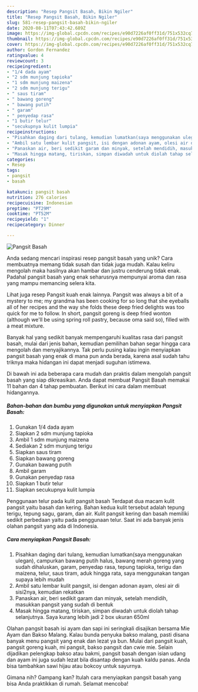 ```yaml
---
description: "Resep Pangsit Basah, Bikin Ngiler"
title: "Resep Pangsit Basah, Bikin Ngiler"
slug: 581-resep-pangsit-basah-bikin-ngiler
date: 2020-08-11T07:43:42.689Z
image: https://img-global.cpcdn.com/recipes/e90d7226af0ff31d/751x532cq70/pangsit-basah-foto-resep-utama.jpg
thumbnail: https://img-global.cpcdn.com/recipes/e90d7226af0ff31d/751x532cq70/pangsit-basah-foto-resep-utama.jpg
cover: https://img-global.cpcdn.com/recipes/e90d7226af0ff31d/751x532cq70/pangsit-basah-foto-resep-utama.jpg
author: Gordon Fernandez
ratingvalue: 4
reviewcount: 3
recipeingredient:
- "1/4 dada ayam"
- "2 sdm munjung tapioka"
- "1 sdm munjung maizena"
- "2 sdm munjung terigu"
- " saus tiram"
- " bawang goreng"
- " bawang putih"
- " garam"
- " penyedap rasa"
- "1 butir telur"
- "secukupnya kulit lumpia"
recipeinstructions:
- "Pisahkan daging dari tulang, kemudian lumatkan(saya menggunakan ulegan), campurkan bawang putih halus, bawang merah goreng yang sudah dihaluskan, garam, penyedap rasa, tepung tapioka, terigu dan maizena, telur, saus tiram, aduk hingga rata, saya menggunakan tangan supaya lebih mudah"
- "Ambil satu lembar kulit pangsit, isi dengan adonan ayam, olesi air di sisi2nya, kemudian rekatkan"
- "Panaskan air, beri sedikit garam dan minyak, setelah mendidih, masukkan pangsit yang sudah di bentuk"
- "Masak hingga matang, tiriskan, simpan diwadah untuk diolah tahap selanjutnya. Saya kurang lebih jadi 2 box ukuran 650ml"
categories:
- Resep
tags:
- pangsit
- basah

katakunci: pangsit basah 
nutrition: 276 calories
recipecuisine: Indonesian
preptime: "PT29M"
cooktime: "PT52M"
recipeyield: "1"
recipecategory: Dinner

---
```



![Pangsit Basah](https://img-global.cpcdn.com/recipes/e90d7226af0ff31d/751x532cq70/pangsit-basah-foto-resep-utama.jpg)

Anda sedang mencari inspirasi resep pangsit basah yang unik? Cara membuatnya memang tidak susah dan tidak juga mudah. Kalau keliru mengolah maka hasilnya akan hambar dan justru cenderung tidak enak. Padahal pangsit basah yang enak seharusnya mempunyai aroma dan rasa yang mampu memancing selera kita.

Lihat juga resep Pangsit kuah enak lainnya. Pangsit was always a bit of a mystery to me; my grandma has been cooking for so long that she eyeballs all of her recipes and the way she folds these deep fried delights was too quick for me to follow. In short, pangsit goreng is deep fried wonton (although we&#39;ll be using spring roll pastry, because oma said so), filled with a meat mixture.

Banyak hal yang sedikit banyak mempengaruhi kualitas rasa dari pangsit basah, mulai dari jenis bahan, kemudian pemilihan bahan segar hingga cara mengolah dan menyajikannya. Tak perlu pusing kalau ingin menyiapkan pangsit basah yang enak di mana pun anda berada, karena asal sudah tahu triknya maka hidangan ini dapat menjadi suguhan istimewa.


Di bawah ini ada beberapa cara mudah dan praktis dalam mengolah pangsit basah yang siap dikreasikan. Anda dapat membuat Pangsit Basah memakai 11 bahan dan 4 tahap pembuatan. Berikut ini cara dalam membuat hidangannya.

<!--inarticleads1-->

##### Bahan-bahan dan bumbu yang digunakan untuk menyiapkan Pangsit Basah:

1. Gunakan 1/4 dada ayam
1. Siapkan 2 sdm munjung tapioka
1. Ambil 1 sdm munjung maizena
1. Sediakan 2 sdm munjung terigu
1. Siapkan  saus tiram
1. Siapkan  bawang goreng
1. Gunakan  bawang putih
1. Ambil  garam
1. Gunakan  penyedap rasa
1. Siapkan 1 butir telur
1. Siapkan secukupnya kulit lumpia


Penggunaan telur pada kulit pangsit basah Terdapat dua macam kulit pangsit yaitu basah dan kering. Bahan kedua kulit tersebut adalah tepung terigu, tepung sagu, garam, dan air. Kulit pangsit kering dan basah memiliki sedikit perbedaan yaitu pada penggunaan telur. Saat ini ada banyak jenis olahan pangsit yang ada di Indonesia. 

<!--inarticleads2-->

##### Cara menyiapkan Pangsit Basah:

1. Pisahkan daging dari tulang, kemudian lumatkan(saya menggunakan ulegan), campurkan bawang putih halus, bawang merah goreng yang sudah dihaluskan, garam, penyedap rasa, tepung tapioka, terigu dan maizena, telur, saus tiram, aduk hingga rata, saya menggunakan tangan supaya lebih mudah
1. Ambil satu lembar kulit pangsit, isi dengan adonan ayam, olesi air di sisi2nya, kemudian rekatkan
1. Panaskan air, beri sedikit garam dan minyak, setelah mendidih, masukkan pangsit yang sudah di bentuk
1. Masak hingga matang, tiriskan, simpan diwadah untuk diolah tahap selanjutnya. Saya kurang lebih jadi 2 box ukuran 650ml


Olahan pangsit basah isi ayam dan sapi ini seringkali disajikan bersama Mie Ayam dan Bakso Malang. Kalau bunda penyuka bakso malang, pasti disana banyak menu pangsit yang enak dan lezat ya bun. Mulai dari pangsit kuah, pangsit goreng kuah, mi pangsit, bakso pangsit dan cwie mie. Selain dijadikan pelengkap bakso atau bakmi, pangsit basah dengan isian udang dan ayam ini juga sudah lezat bila disantap dengan kuah kaldu panas. Anda bisa tambahkan sawi hijau atau bokcoy untuk sayurnya. 

Gimana nih? Gampang kan? Itulah cara menyiapkan pangsit basah yang bisa Anda praktikkan di rumah. Selamat mencoba!
